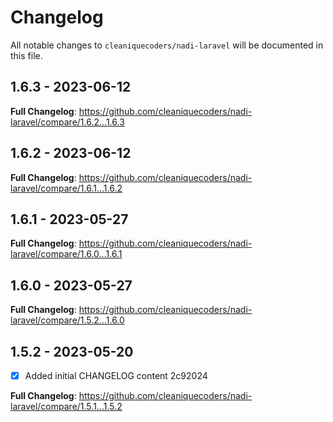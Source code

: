 # Changelog

All notable changes to `cleaniquecoders/nadi-laravel` will be documented in this file.

## 1.6.3 - 2023-06-12

**Full Changelog**: https://github.com/cleaniquecoders/nadi-laravel/compare/1.6.2...1.6.3

## 1.6.2 - 2023-06-12

**Full Changelog**: https://github.com/cleaniquecoders/nadi-laravel/compare/1.6.1...1.6.2

## 1.6.1 - 2023-05-27

**Full Changelog**: https://github.com/cleaniquecoders/nadi-laravel/compare/1.6.0...1.6.1

## 1.6.0 - 2023-05-27

**Full Changelog**: https://github.com/cleaniquecoders/nadi-laravel/compare/1.5.2...1.6.0

## 1.5.2 - 2023-05-20

- [x] Added initial CHANGELOG content 2c92024

**Full Changelog**: https://github.com/cleaniquecoders/nadi-laravel/compare/1.5.1...1.5.2
